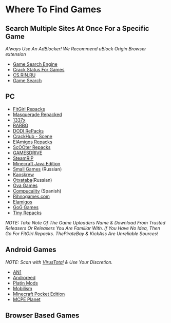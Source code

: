 # Where To Find Games

## Search Multiple Sites At Once For a Specific Game

_Always Use An AdBlocker! We Recommend uBlock Origin Browser extension_

-   [Game Search Engine](https://cse.google.com/cse?cx=006516753008110874046:cbjowp5sdqg)
-   [Crack Status For Games](https://crackwatch.com/)
-   [CS.RIN.RU](https://cs.rin.ru/forum/)
-   [Game Search](https://idleendeavor.github.io/gamesearch/)

## PC

-   [FitGirl Repacks](https://fitgirl-repacks.site/)
-   [Masquerade Repacked](https://masquerade.site/)
-   [1337x](https://1337x.to/)
-   [RARBG](https://rarbg.to)
-   [DODI RePacks](http://dodi-repacks.site/)
-   [CrackHub - Scene](https://scene.crackhub.site/)
-   [ElAmigos Repacks](https://elamigos.site/)
-   [ScOOter Repacks](https://scooter-repacks.site/)
-   [GAMESDRIVE](https://gamesdrive.net/)
-   [SteamRIP](https://steamrip.com/)
-   [Minecraft Java Edition](https://skmedix.pl/downloads/)
-   [Small Games](https://small-games.info/) (Russian)
-   [Kaoskrew](https://kaoskrew.org/)
-   [Otxataba](https://otxataba.net/)(Russian)
-   [Ova Games](https://ovagames.com/)
-   [Compucalitv](https://compucalitv.com/) (Spanish)
-   [Rihnogames.com](https://rihnogames.com/)
-   [Elamigos](https://elamigos.site/)
-   [GoG Games](https://gog-games.com/)
-   [Tiny Repacks](https://tiny-repacks.win/)


_NOTE: Take Note Of The Game Uploaders Name & Download From Trusted Releasers Or Releasers You Are Familiar With. If You Have No Idea, Then Go For FitGirl Repacks. ThePirateBay & KickAss Are Unreliable Sources!_

## Android Games

_NOTE: Scan with [VirusTotal](https://VirusTotal.com) & Use Your Discretion._

-   [AN1](https://an1.com/)
-   [Androreed](https://www.androeed.ru/)
-   [Platin Mods](https://platinmods.com/)
-   [Mobilism](forum.mobilism.org/)
-   [Minecraft Pocket Edition](https://https://mcpedl.org/)
-   [MCPE Planet](https://mcpe-planet.com/)



## Browser Based Games


## 